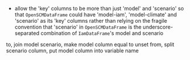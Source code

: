 - allow the 'key' columns to be more than just 'model' and 'scenario' so that `OpenSCMDataFrame` could have 'model-iam', 'model-climate' and 'scenario' as its 'key' columns rather than relying on the fragile convention that 'scenario' in `OpenSCMDataFrame` is the underscore-separated combination of `IamDataFrame`'s model and scenario



to, join model scenario, make model column equal to unset
from, split scenario column, put model column into variable name
